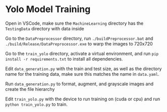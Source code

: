 # Yolo Model Training

Open in VSCode, make sure the `MachineLearning` directory has the `TestingData` directory with data inside

Go to the `DataPreprocessor` directory, run `./buildPreprocessor.bat` and `./build/Release/DataPreprocessor.exe` to warp the images to 720x720

Go to the `train_yolo` directory, activate a virtual environment, and run `pip install -r requirements.txt` to install all dependencies.

Edit `data_generation.py` with the train and test size, as well as the directory name for the training data, make sure this matches the name in `data.yaml`.

Run `data_generation.py` to format, augment, and grayscale images and create the file hierarchy

Edit `train_yolo.py` with the device to run training on (cuda or cpu) and run `python train_yolo.py` to train.
